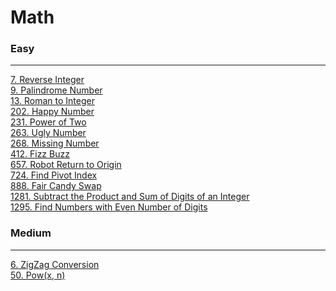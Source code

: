 # Math

### Easy
---
[7. Reverse Integer](solutions/0007-Reverse%20Integer.md)</br>
[9. Palindrome Number](solutions/0009-Palindrome%20Number.md)</br>
[13. Roman to Integer](solutions/0013-Roman%20to%20Integer.md)</br>
[202. Happy Number](solutions/0202-Happy%20Number.md)</br>
[231. Power of Two](solutions/0231-Power%20of%20Two.md)</br>
[263. Ugly Number](solutions/0263-Ugly%20Number.md)</br>
[268. Missing Number](solutions/0268-Missing%20Number.md)</br>
[412. Fizz Buzz](solutions/0412-Fizz%20Buzz.md)</br>
[657. Robot Return to Origin](solutions/0657-Robot%20Return%20to%20Origin.md)</br>
[724. Find Pivot Index](solutions/0724-Find%20Pivot%20Index.md)</br>
[888. Fair Candy Swap](solutions/0888-Fair%20Candy%20Swap.md)</br>
[1281. Subtract the Product and Sum of Digits of an Integer](solutions/1281-Subtract%20the%20Product%20and%20Sum%20of%20Digits%20of%20an%20Integer.md.md)</br>
[1295. Find Numbers with Even Number of Digits](solutions/1295-Find%20Numbers%20with%20Even%20Number%20of%20Digits.md)</br>

### Medium
---
[6. ZigZag Conversion](solutions/0006-ZigZag%20Conversion.md)</br>
[50. Pow(x, n)](solutions/0050-Pow(x,%20n).md)</br>